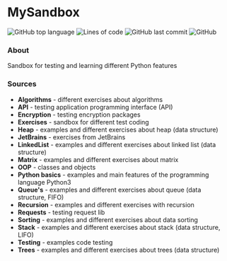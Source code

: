 # MySandbox
![GitHub top language](https://img.shields.io/github/languages/top/AlexxSandbox/Sandbox_Python)
![Lines of code](https://img.shields.io/tokei/lines/github/AlexxSandbox/Sandbox_Python)
![GitHub last commit](https://img.shields.io/github/last-commit/AlexxSandbox/Sandbox_Python)
![GitHub](https://img.shields.io/github/license/AlexxSandbox/Sandbox_Python)

### About
Sandbox for testing and learning different Python features

### Sources
- **Algorithms** - different exercises about algorithms
- **API** - testing application programming interface (API)
- **Encryption** - testing encryption packages
- **Exercises** - sandbox for different test coding
- **Heap** - examples and different exercises about heap (data structure)
- **JetBrains** - exercises from JetBrains
- **LinkedList** - examples and different exercises about linked list (data structure)
- **Matrix** - examples and different exercises about matrix
- **OOP** - classes and objects 
- **Python basics** - examples and main features of the programming language Python3
- **Queue's** - examples and different exercises about queue (data structure, FIFO)
- **Recursion** - examples and different exercises with recursion
- **Requests** - testing request lib
- **Sorting** - examples and different exercises about data sorting
- **Stack** - examples and different exercises about stack (data structure, LIFO)
- **Testing** - examples code testing
- **Trees** - examples and different exercises about trees (data structure)
